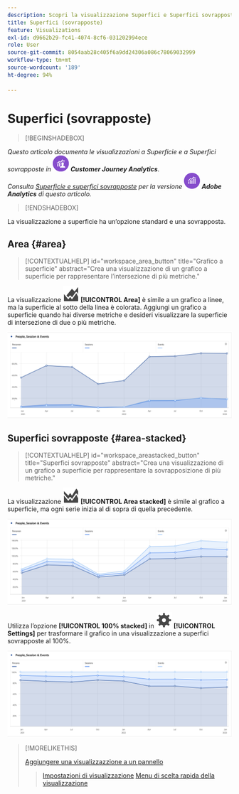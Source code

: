 ```yaml
---
description: Scopri la visualizzazione Superfici e Superfici sovrapposte.
title: Superfici (sovrapposte)
feature: Visualizations
exl-id: d9662b29-fc41-4074-8cf6-031202994ece
role: User
source-git-commit: 8054aab28c405f6a9dd24306a086c78069032999
workflow-type: tm+mt
source-wordcount: '189'
ht-degree: 94%

---
```


# Superfici (sovrapposte)

>[!BEGINSHADEBOX]

_Questo articolo documenta le visualizzazioni a Superficie e a Superfici sovrapposte in_ ![CustomerJourneyAnalytics](/help/assets/icons/CustomerJourneyAnalytics.svg) _**Customer Journey Analytics**._<br/>_Consulta [Superficie e superfici sovrapposte](https://experienceleague.adobe.com/it/docs/analytics/analyze/analysis-workspace/visualizations/area) per la versione_ ![AdobeAnalytics](/help/assets/icons/AdobeAnalytics.svg) _**Adobe Analytics** di questo articolo._

>[!ENDSHADEBOX]


La visualizzazione a superficie ha un’opzione standard e una sovrapposta.

## Area {#area}

<!-- markdownlint-disable MD034 -->

>[!CONTEXTUALHELP]
>id="workspace_area_button"
>title="Grafico a superficie"
>abstract="Crea una visualizzazione di un grafico a superficie per rappresentare l’intersezione di più metriche."

<!-- markdownlint-enable MD034 -->





La visualizzazione ![GraphArea](/help/assets/icons/GraphArea.svg) **[!UICONTROL Area]** è simile a un grafico a linee, ma la superficie al sotto della linea è colorata. Aggiungi un grafico a superficie quando hai diverse metriche e desideri visualizzare la superficie di intersezione di due o più metriche.

![Visualizzazione superficie con più metriche](assets/area.png)

## Superfici sovrapposte {#area-stacked}

<!-- markdownlint-disable MD034 -->

>[!CONTEXTUALHELP]
>id="workspace_areastacked_button"
>title="Superfici sovrapposte"
>abstract="Crea una visualizzazione di un grafico a superficie per rappresentare la sovrapposizione di più metriche."

<!-- markdownlint-enable MD034 -->


La visualizzazione ![GraphAreaStacked](/help/assets/icons/GraphAreaStacked.svg) **[!UICONTROL Area stacked]** è simile al grafico a superficie, ma ogni serie inizia al di sopra di quella precedente.

![Superfici sovrapposte che mostrano ogni serie al di sopra di quella precedente.](assets/area-stacked.png)

Utilizza l’opzione **[!UICONTROL 100% stacked]** in ![Setting](/help/assets/icons/Setting.svg) **[!UICONTROL Settings]** per trasformare il grafico in una visualizzazione a superfici sovrapposte al 100%.

![Superfici sovrapposte che mostrano una visualizzazione con sovrapposizione al 100%.](assets/area-stacked100.png)

>[!MORELIKETHIS]
>
>[Aggiungere una visualizzazzione a un pannello](/help/analysis-workspace/visualizations/freeform-analysis-visualizations.md#add-visualizations-to-a-panel)
>>[Impostazioni di visualizzazione](/help/analysis-workspace/visualizations/freeform-analysis-visualizations.md#settings)
>>[Menu di scelta rapida della visualizzazione](/help/analysis-workspace/visualizations/freeform-analysis-visualizations.md#context-menu)
>
